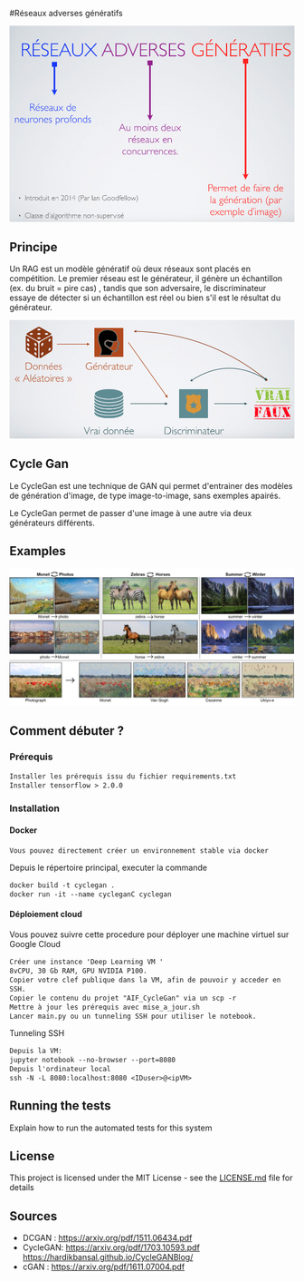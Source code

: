#Réseaux adverses génératifs

![RAG](imgs/RAG.png?raw=true "RAG")

## Principe

Un RAG est un modèle génératif où deux réseaux sont placés en 
compétition.
Le premier réseau est le générateur, il génère un échantillon (ex. du bruit = pire cas)
, tandis que son adversaire, le discriminateur essaye de détecter si un échantillon est réel ou
 bien s'il est le résultat du générateur. 


![Principe RAG](imgs/RAGprincipe.png "Rag Principe") <!-- .element height="50%" width="50%" -->

## Cycle Gan
Le CycleGan est une technique de GAN qui permet d'entrainer
des modèles de génération d'image, de type image-to-image, sans exemples apairés.

Le CycleGan permet de passer d'une image à une autre via deux générateurs
différents.
 
## Examples
![Example cRAG](imgs/CycleGanExample.jpg "Example cRAG")


## Comment débuter ?

### Prérequis

```
Installer les prérequis issu du fichier requirements.txt
Installer tensorflow > 2.0.0
```

### Installation

#### Docker
```
Vous pouvez directement créer un environnement stable via docker
```

Depuis le répertoire principal, executer la commande

```
docker build -t cyclegan .
docker run -it --name cycleganC cyclegan
```
#### Déploiement cloud

Vous pouvez suivre cette procedure pour déployer une machine virtuel sur Google Cloud
```
Créer une instance 'Deep Learning VM '
8vCPU, 30 Gb RAM, GPU NVIDIA P100.
Copier votre clef publique dans la VM, afin de pouvoir y acceder en SSH.
Copier le contenu du projet "AIF_CycleGan" via un scp -r
Mettre à jour les prérequis avec mise_a_jour.sh
Lancer main.py ou un tunneling SSH pour utiliser le notebook.
```
Tunneling SSH
```
Depuis la VM: 
jupyter notebook --no-browser --port=8080
Depuis l'ordinateur local
ssh -N -L 8080:localhost:8080 <IDuser>@<ipVM>
```
## Running the tests

Explain how to run the automated tests for this system

## License

This project is licensed under the MIT License - see the [LICENSE.md](LICENSE.md) file for details

## Sources

* DCGAN : https://arxiv.org/pdf/1511.06434.pdf
* CycleGAN: https://arxiv.org/pdf/1703.10593.pdf
https://hardikbansal.github.io/CycleGANBlog/
* cGAN : https://arxiv.org/pdf/1611.07004.pdf
